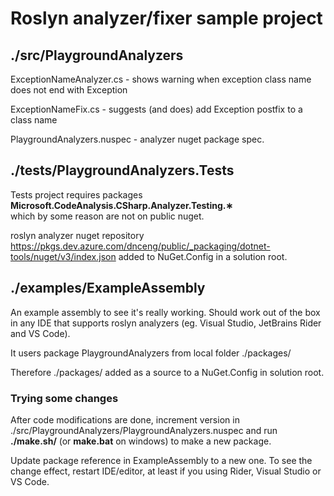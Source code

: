 ﻿# Roslyn analyzer/fixer sample project

## ./src/PlaygroundAnalyzers

ExceptionNameAnalyzer.cs - shows warning when exception class name does not end with Exception

ExceptionNameFix.cs - suggests (and does) add Exception postfix to a class name

PlaygroundAnalyzers.nuspec - analyzer nuget package spec.


## ./tests/PlaygroundAnalyzers.Tests

Tests project requires packages **Microsoft.CodeAnalysis.CSharp.Analyzer.Testing.&lowast;**  
which by some reason are not on public nuget.

roslyn analyzer nuget repository https://pkgs.dev.azure.com/dnceng/public/_packaging/dotnet-tools/nuget/v3/index.json added to NuGet.Config in a solution root. 


## ./examples/ExampleAssembly

An example assembly to see it's really working.
Should work out of the box in any IDE that supports roslyn analyzers (eg. Visual Studio, JetBrains Rider and VS Code).  

It users package PlaygroundAnalyzers from local folder ./packages/

Therefore ./packages/ added as a source to a NuGet.Config in solution root.

### Trying some changes

After code modifications are done, increment version in ./src/PlaygroundAnalyzers/PlaygroundAnalyzers.nuspec
and run **./make.sh/** (or **make.bat** on windows) to make a new package.

Update package reference in ExampleAssembly to a new one.
To see the change effect, restart IDE/editor, at least if you using Rider, Visual Studio or VS Code.



